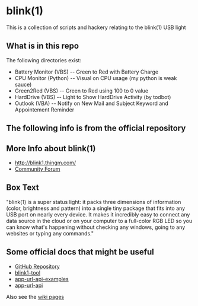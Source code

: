 blink(1)  
========

This is a collection of scripts and hackery relating to the blink(1) USB light



What is in this repo
--------------------
The following directories exist:

- Battery Monitor (VBS) -- Green to Red with Battery Charge
- CPU Monitor (Python) -- Visual on CPU usage (my python is weak sauce)
- Green2Red (VBS) -- Green to Red using 100 to 0 value
- HardDrive (VBS) -- Light to Show HardDrive Activity (by todbot)
- Outlook (VBA) -- Notify on New Mail and Subject Keyword and Appointement Reminder




The following info is from the official repository
----------------------------------------------



More Info about blink(1)
------------------------
- http://blink1.thingm.com/
- [Community Forum](https://getsatisfaction.com/thingm/products/thingm_blink1)

Box Text
--------
"blink(1) is a super status light: it packs three dimensions of information 
(color, brightness and pattern) into a single tiny package that fits into 
any USB port on nearly every device. It makes it incredibly easy to connect 
any data source in the cloud or on your computer to a full-color RGB LED so 
you can know what's happening without checking any windows, going to any 
websites or typing any commands."

Some official docs that might be useful
------------------------------

- [GitHub Repository](https://github.com/todbot/blink1)
- [blink1-tool](https://github.com/todbot/blink1/blob/master/docs/blink1-tool.md)
- [app-url-api-examples](https://github.com/todbot/blink1/blob/master/docs/app-url-api-examples.md)
- [app-url-api](https://github.com/todbot/blink1/blob/master/docs/app-url-api.md)

Also see the [wiki pages](https://github.com/todbot/blink1/wiki/_pages) 